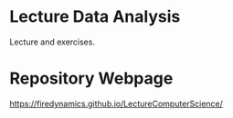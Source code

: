 # Lecture Data Analysis
Lecture and exercises. 

# Repository Webpage

https://firedynamics.github.io/LectureComputerScience/
